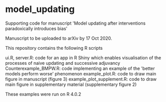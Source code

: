 # model_updating
Supporting code for manuscript 'Model updating after interventions paradoxically introduces bias'

Manuscript to be uploaded to arXiv by 17 Oct 2020.

This repository contains the following R scripts

ui.R, server.R: code for an app in R Shiny which enables visualisation of the processes of naive updating and successive adjuvancy
Counterexample_BMPW.R: code implementing an example of the 'better models perform worse' phenomenon
example_plot.R: code to draw main figure in manuscript (figure 3)
example_plot_supplement.R: code to draw main figure in supplementary material (supplementary figure 2)

These examples were run on R 4.0.2
